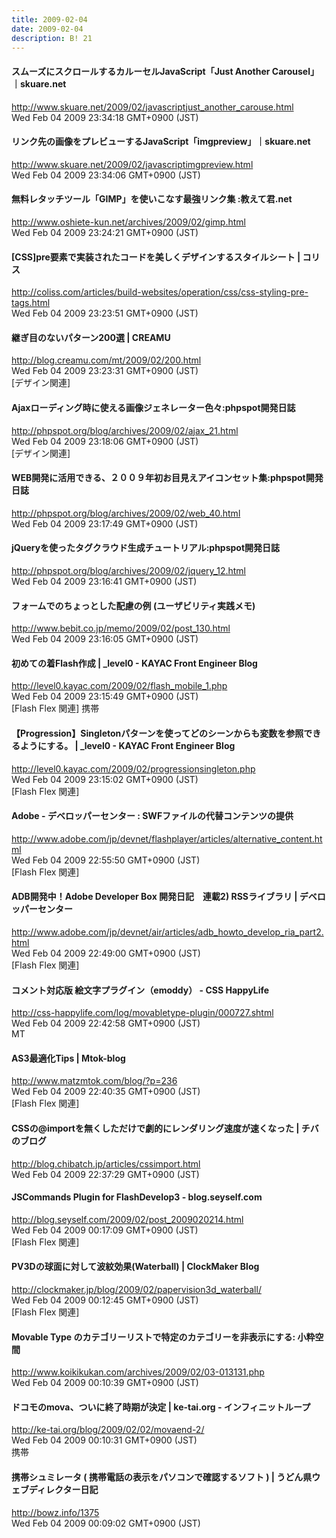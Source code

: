 ```yaml
---
title: 2009-02-04
date: 2009-02-04
description: B! 21
---
```


#### スムーズにスクロールするカルーセルJavaScript「Just Another Carousel」｜skuare.net
http://www.skuare.net/2009/02/javascriptjust_another_carouse.html<br>
Wed Feb 04 2009 23:34:18 GMT+0900 (JST)<br>


#### リンク先の画像をプレビューするJavaScript「imgpreview」｜skuare.net
http://www.skuare.net/2009/02/javascriptimgpreview.html<br>
Wed Feb 04 2009 23:34:06 GMT+0900 (JST)<br>


#### 無料レタッチツール「GIMP」を使いこなす最強リンク集 :教えて君.net
http://www.oshiete-kun.net/archives/2009/02/gimp.html<br>
Wed Feb 04 2009 23:24:21 GMT+0900 (JST)<br>


####   [CSS]pre要素で実装されたコードを美しくデザインするスタイルシート | コリス
http://coliss.com/articles/build-websites/operation/css/css-styling-pre-tags.html<br>
Wed Feb 04 2009 23:23:51 GMT+0900 (JST)<br>


#### 継ぎ目のないパターン200選 | CREAMU
http://blog.creamu.com/mt/2009/02/200.html<br>
Wed Feb 04 2009 23:23:31 GMT+0900 (JST)<br>
[デザイン関連]


#### Ajaxローディング時に使える画像ジェネレーター色々:phpspot開発日誌
http://phpspot.org/blog/archives/2009/02/ajax_21.html<br>
Wed Feb 04 2009 23:18:06 GMT+0900 (JST)<br>
[デザイン関連]


#### WEB開発に活用できる、２００９年初お目見えアイコンセット集:phpspot開発日誌
http://phpspot.org/blog/archives/2009/02/web_40.html<br>
Wed Feb 04 2009 23:17:49 GMT+0900 (JST)<br>


#### jQueryを使ったタグクラウド生成チュートリアル:phpspot開発日誌
http://phpspot.org/blog/archives/2009/02/jquery_12.html<br>
Wed Feb 04 2009 23:16:41 GMT+0900 (JST)<br>


#### フォームでのちょっとした配慮の例 (ユーザビリティ実践メモ)
http://www.bebit.co.jp/memo/2009/02/post_130.html<br>
Wed Feb 04 2009 23:16:05 GMT+0900 (JST)<br>


#### 初めての着Flash作成 | _level0 - KAYAC Front Engineer Blog
http://level0.kayac.com/2009/02/flash_mobile_1.php<br>
Wed Feb 04 2009 23:15:49 GMT+0900 (JST)<br>
[Flash Flex 関連] 携帯


#### 【Progression】Singletonパターンを使ってどのシーンからも変数を参照できるようにする。 | _level0 - KAYAC Front Engineer Blog
http://level0.kayac.com/2009/02/progressionsingleton.php<br>
Wed Feb 04 2009 23:15:02 GMT+0900 (JST)<br>
[Flash Flex 関連]


#### Adobe - デベロッパーセンター : SWFファイルの代替コンテンツの提供
http://www.adobe.com/jp/devnet/flashplayer/articles/alternative_content.html<br>
Wed Feb 04 2009 22:55:50 GMT+0900 (JST)<br>
[Flash Flex 関連]


#### ADB開発中！Adobe Developer Box 開発日記　連載2) RSSライブラリ | デベロッパーセンター
http://www.adobe.com/jp/devnet/air/articles/adb_howto_develop_ria_part2.html<br>
Wed Feb 04 2009 22:49:00 GMT+0900 (JST)<br>
[Flash Flex 関連]


#### コメント対応版 絵文字プラグイン（emoddy） - CSS HappyLife
http://css-happylife.com/log/movabletype-plugin/000727.shtml<br>
Wed Feb 04 2009 22:42:58 GMT+0900 (JST)<br>
MT


#### AS3最適化Tips | Mtok-blog
http://www.matzmtok.com/blog/?p=236<br>
Wed Feb 04 2009 22:40:35 GMT+0900 (JST)<br>
[Flash Flex 関連]


#### CSSの@importを無くしただけで劇的にレンダリング速度が速くなった | チバのブログ
http://blog.chibatch.jp/articles/cssimport.html<br>
Wed Feb 04 2009 22:37:29 GMT+0900 (JST)<br>


#### JSCommands Plugin for FlashDevelop3 - blog.seyself.com
http://blog.seyself.com/2009/02/post_2009020214.html<br>
Wed Feb 04 2009 00:17:09 GMT+0900 (JST)<br>
[Flash Flex 関連]


####   PV3Dの球面に対して波紋効果(Waterball) | ClockMaker Blog
http://clockmaker.jp/blog/2009/02/papervision3d_waterball/<br>
Wed Feb 04 2009 00:12:45 GMT+0900 (JST)<br>
[Flash Flex 関連]


#### Movable Type のカテゴリーリストで特定のカテゴリーを非表示にする: 小粋空間
http://www.koikikukan.com/archives/2009/02/03-013131.php<br>
Wed Feb 04 2009 00:10:39 GMT+0900 (JST)<br>


#### ドコモのmova、ついに終了時期が決定 | ke-tai.org - インフィニットループ
http://ke-tai.org/blog/2009/02/02/movaend-2/<br>
Wed Feb 04 2009 00:10:31 GMT+0900 (JST)<br>
携帯


####   携帯シュミレータ ( 携帯電話の表示をパソコンで確認するソフト ) | うどん県ウェブディレクター日記
http://bowz.info/1375<br>
Wed Feb 04 2009 00:09:02 GMT+0900 (JST)<br>



